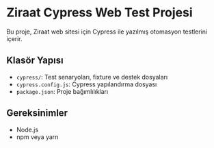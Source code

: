 # Ziraat Cypress Web Test Projesi

Bu proje, Ziraat web sitesi için Cypress ile yazılmış otomasyon testlerini içerir.

## Klasör Yapısı
- `cypress/`: Test senaryoları, fixture ve destek dosyaları
- `cypress.config.js`: Cypress yapılandırma dosyası
- `package.json`: Proje bağımlılıkları

## Gereksinimler
- Node.js
- npm veya yarn

